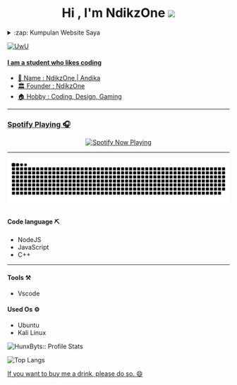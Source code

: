 <h1 align="center">Hi , I'm NdikzOne  <img src="https://media.giphy.com/media/hvRJCLFzcasrR4ia7z/giphy.gif" width="35"></h1>
<details>
<summary>:zap: Kumpulan Website Saya</summary>
<a href="https://protofolio-ndikz.vercel.app/">My Webiste</a>
<a href="https://ndikz-tree.vercel.app/">Link Tree Website</a>
</details>

<a href="https://github.com/NdikzOne"><img src="http://readme-typing-svg.herokuapp.com?color=00ff0f&center=true&vCenter=true&multiline=false&lines=Hallow+Salken+Nama+Saya+Ndikz+^_^" alt="UwU">

#### I am a student who likes coding 

- :boy: Name   :   NdikzOne | Andika
- :classical_building: Founder : NdikzOne
- :house: Hobby   : Coding, Design, Gaming
------

### Spotify Playing 🎧

<p align="center">
  <a href="https://open.spotify.com/intl-id/track/0KifLRxrBPUPwpNcJmtCiG?si=ef15cb64111149cf" target="_blank"><img src="https://now-playing-on-spotify.vercel.app/api/spotify" alt="Spotify Now Playing" width="350"/></a>
</p>

------

<p align="center">
<img src="https://github.com/Platane/snk/raw/output/github-contribution-grid-snake.svg" alt="nz" width="700"/>
</p>

#### Code language :pick:
- NodeJS
- JavaScript
- C++

------

#### Tools :hammer_and_pick:
- Vscode

#### Used Os :gear:
- Ubuntu
- Kali Linux

<p align="right align="center"><img src="https://github-readme-stats.vercel.app/api?username=NdikzOne&show_icons=true&theme=transparent" alt="HunxByts:: Profile Stats"/></p>


![Top Langs](https://github-readme-stats.vercel.app/api/top-langs/?username=NdikzOne&theme=tokyonight)

<a href="https://sociabuzz.com/kezekun/tribe">If you want to buy me a drink, please do so. 😄</a>
